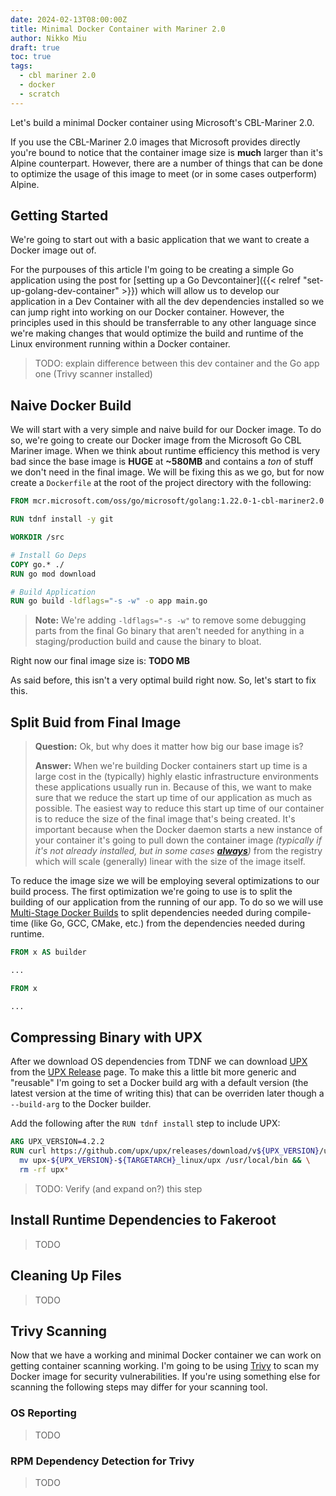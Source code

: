 ```yaml
---
date: 2024-02-13T08:00:00Z
title: Minimal Docker Container with Mariner 2.0
author: Nikko Miu
draft: true
toc: true
tags:
  - cbl mariner 2.0
  - docker
  - scratch
---
```


Let's build a minimal Docker container using Microsoft's CBL-Mariner 2.0.

If you use the CBL-Mariner 2.0 images that Microsoft provides directly you're bound
to notice that the container image size is **much** larger than it's Alpine counterpart.
However, there are a number of things that can be done to optimize the usage of this image
to meet (or in some cases outperform) Alpine.

<!--more-->

## Getting Started

We're going to start out with a basic application that we want to create a Docker image out of.

For the purpouses of this article I'm going to be creating a simple Go application using the
post for [setting up a Go Devcontainer]({{< relref "set-up-golang-dev-container" >}}) which will allow us
to develop our application in a Dev Container with all the dev dependencies installed so we
can jump right into working on our Docker container. However, the principles used in this should
be transferrable to any other language since we're making changes that would optimize the build
and runtime of the Linux environment running within a Docker container.

> TODO: explain difference between this dev container and the Go app one (Trivy scanner installed)

## Naive Docker Build

We will start with a very simple and naive build for our Docker image. To do so, we're going to
create our Docker image from the Microsoft Go CBL Mariner image. When we think about runtime efficiency
this method is very bad since the base image is **HUGE** at **~580MB** and contains a _ton_ of stuff
we don't need in the final image. We will be fixing this as we go,
but for now create a `Dockerfile` at the root of the project directory with the following:

```dockerfile
FROM mcr.microsoft.com/oss/go/microsoft/golang:1.22.0-1-cbl-mariner2.0

RUN tdnf install -y git

WORKDIR /src

# Install Go Deps
COPY go.* ./
RUN go mod download

# Build Application
RUN go build -ldflags="-s -w" -o app main.go
```

> **Note:** We're adding `-ldflags="-s -w"` to remove some debugging parts from the final Go
> binary that aren't needed for anything in a staging/production build and cause the binary to bloat.

Right now our final image size is: **TODO MB**

As said before, this isn't a very optimal build right now. So, let's start to fix this.

## Split Buid from Final Image

> **Question:** Ok, but why does it matter how big our base image is?
>
> **Answer:** When we're building Docker containers start up time is a large cost in the
> (typically) highly elastic infrastructure environments these applications usually run in.
> Because of this, we want to make sure that we reduce the start up time of our application
> as much as possible. The easiest way to reduce this start up time of our container is to
> reduce the size of the final image that's being created. It's important because when the Docker
> daemon starts a new instance of your container it's going to pull down the container image
> _(typically if it's not already installed, but in some cases **[always](https://kubernetes.io/docs/concepts/containers/images/#image-pull-policy)**)_
> from the registry which will scale (generally) linear with the size of the image itself.

To reduce the image size we will be employing several optimizations to our build process.
The first optimization we're going to use is to split the building of our application from the running of our app.
To do so we will use [Multi-Stage Docker Builds](https://docs.docker.com/build/building/multi-stage/)
to split dependencies needed during compile-time (like Go, GCC, CMake, etc.) from the
dependencies needed during runtime.

```dockerfile
FROM x AS builder

...

FROM x

...
```

## Compressing Binary with UPX

After we download OS dependencies from TDNF we can download [UPX](https://upx.github.io/)
from the [UPX Release](https://github.com/upx/upx/releases/latest) page. To make this a little
bit more generic and "reusable" I'm going to set a Docker build arg with a default version
(the latest version at the time of writing this) that can be overriden later though a `--build-arg` to the Docker builder.

Add the following after the `RUN tdnf install` step to include UPX:

```dockerfile
ARG UPX_VERSION=4.2.2
RUN curl https://github.com/upx/upx/releases/download/v${UPX_VERSION}/upx-${UPX_VERSION}-${TARGETARCH}_linux.tar.xz | tar -xvf - && \
  mv upx-${UPX_VERSION}-${TARGETARCH}_linux/upx /usr/local/bin && \
  rm -rf upx*
```

> TODO: Verify (and expand on?) this step

## Install Runtime Dependencies to Fakeroot

> TODO

## Cleaning Up Files

> TODO

## Trivy Scanning

Now that we have a working and minimal Docker container we can work on getting container scanning working.
I'm going to be using [Trivy](https://trivy.dev/) to scan my Docker image for security vulnerabilities.
If you're using something else for scanning the following steps may differ for your scanning tool.

### OS Reporting

> TODO

### RPM Dependency Detection for Trivy

> TODO
